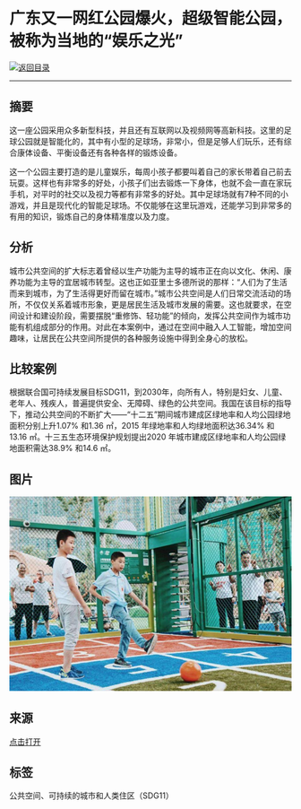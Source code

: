 # 广东又一网红公园爆火，超级智能公园，被称为当地的“娱乐之光”

[![返回目录](http://img.shields.io/badge/点击-返回目录-875A7B.svg?style=flat&colorA=8F8F8F)](/)

----------

## 摘要

这一座公园采用众多新型科技，并且还有互联网以及视频网等高新科技。这里的足球公园就是智能化的，其中有小型的足球场，非常小，但是足够人们玩乐，还有综合康体设备、平衡设备还有各种各样的锻炼设备。

这一个公园主要打造的是儿童娱乐，每周小孩子都要叫着自己的家长带着自己前去玩耍。这样也有非常多的好处，小孩子们出去锻炼一下身体，也就不会一直在家玩手机，对平时的社交以及视力等都有非常多的好处。其中足球场就有7种不同的小游戏，并且是现代化的智能足球场。不仅能够在这里玩游戏，还能学习到非常多的有用的知识，锻炼自己的身体精准度以及力度。


## 分析

城市公共空间的扩大标志着曾经以生产功能为主导的城市正在向以文化、休闲、康养功能为主导的宜居城市转型。这也正如亚里士多德所说的那样：“人们为了生活而来到城市，为了生活得更好而留在城市。”城市公共空间是人们日常交流活动的场所，不仅仅关系着城市形象，更是居民生活及城市发展的需要。这也就要求，在空间设计和建设阶段，需要摆脱“重修饰、轻功能”的倾向，发挥公共空间作为城市功能有机组成部分的作用。对此在本案例中，通过在空间中融入人工智能，增加空间趣味，让居民在公共空间所提供的各种服务设施中得到全身心的放松。

## 比较案例

根据联合国可持续发展目标SDG11，到2030年，向所有人，特别是妇女、儿童、老年人、残疾人，普遍提供安全、无障碍、绿色的公共空间。我国在该目标的指导下，推动公共空间的不断扩大——“十二五”期间城市建成区绿地率和人均公园绿地面积分别上升1.07% 和1.36 ㎡，2015 年绿地率和人均绿地面积达36.34% 和13.16 ㎡。十三五生态环境保护规划提出2020 年城市建成区绿地率和人均公园绿地面积需达38.9% 和14.6 ㎡。

## 图片

![图片](11.7.1.jpg)

## 来源

<a href="https://baijiahao.baidu.com/s?id=1674974073889880722&wfr=spider&for=pc  " target="_blank">点击打开</a>




## 标签

公共空间、可持续的城市和人类住区（SDG11）

